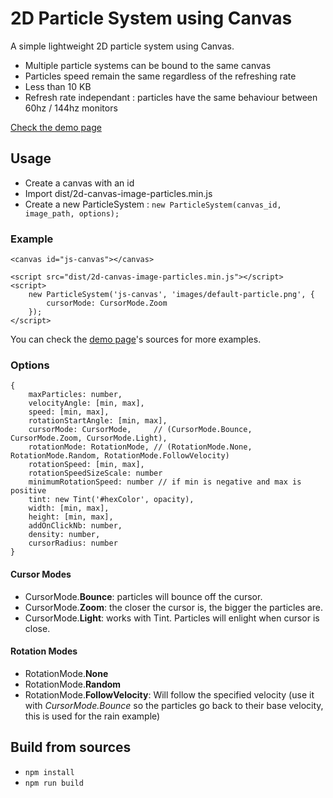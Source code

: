 # 2D Particle System using Canvas

A simple lightweight 2D particle system using Canvas.

- Multiple particle systems can be bound to the same canvas
- Particles speed remain the same regardless of the refreshing rate
- Less than 10 KB
- Refresh rate independant : particles have the same behaviour between 60hz / 144hz monitors

[Check the demo page](https://arkounay.github.io/2D-Canvas-Image-Particles/)

## Usage
- Create a canvas with an id 
- Import dist/2d-canvas-image-particles.min.js
- Create a new ParticleSystem : `new ParticleSystem(canvas_id, image_path, options);`

### Example
    <canvas id="js-canvas"></canvas>
    
    <script src="dist/2d-canvas-image-particles.min.js"></script>
    <script>
        new ParticleSystem('js-canvas', 'images/default-particle.png', {
            cursorMode: CursorMode.Zoom
        });
    </script>
    
You can check the [demo page](https://arkounay.github.io/2D-Canvas-Image-Particles/)'s sources for more examples.

### Options
    {
        maxParticles: number,
        velocityAngle: [min, max],
        speed: [min, max],
        rotationStartAngle: [min, max],
        cursorMode: CursorMode,     // (CursorMode.Bounce, CursorMode.Zoom, CursorMode.Light),
        rotationMode: RotationMode, // (RotationMode.None, RotationMode.Random, RotationMode.FollowVelocity)
        rotationSpeed: [min, max],
        rotationSpeedSizeScale: number
        minimumRotationSpeed: number // if min is negative and max is positive
        tint: new Tint('#hexColor', opacity),
        width: [min, max],
        height: [min, max],
        addOnClickNb: number,
        density: number,
        cursorRadius: number
    }


#### Cursor Modes
* CursorMode.**Bounce**: particles will bounce off the cursor.
* CursorMode.**Zoom**: the closer the cursor is, the bigger the particles are.
* CursorMode.**Light**: works with Tint. Particles will enlight when cursor is close.

#### Rotation Modes
* RotationMode.**None**
* RotationMode.**Random**
* RotationMode.**FollowVelocity**: Will follow the specified velocity (use it with _CursorMode.Bounce_ so the particles go back to their base velocity, this is used for the rain example)
    
## Build from sources
- `npm install`
- `npm run build`